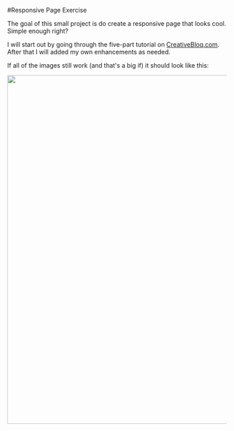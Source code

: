 #Responsive Page Exercise

The goal of this small project is do create a responsive page that looks cool. Simple enough right? 

I will start out by going through the five-part tutorial on [CreativeBloq.com](http://www.creativebloq.com/build-responsive-site-week-designing-responsively-part-1-4122851). After that I will added my own enhancements as needed. 

If all of the images still work (and that's a big if) it should look like this:

[<img width="800px" src="http://media.creativebloq.futurecdn.net/sites/creativebloq.com/files/imagecache/v2_article_image/articles/article/2013/09/roadtripresponse2_original.jpg">](http://www.creativebloq.com/build-responsive-site-week-designing-responsively-part-1-4122851)